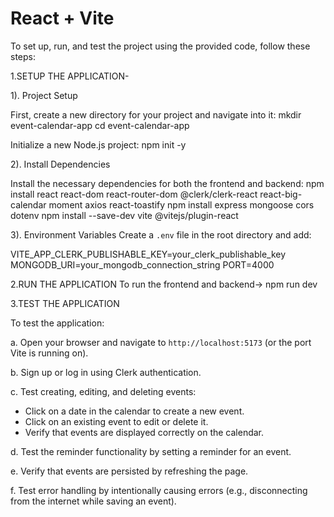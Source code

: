# React + Vite

To set up, run, and test the project using the provided code, follow these steps:

1.SETUP THE APPLICATION-

1). Project Setup

First, create a new directory for your project and navigate into it:
mkdir event-calendar-app
cd event-calendar-app

Initialize a new Node.js project:
npm init -y

2). Install Dependencies
 
Install the necessary dependencies for both the frontend and backend:
npm install react react-dom react-router-dom @clerk/clerk-react react-big-calendar moment axios react-toastify
npm install express mongoose cors dotenv
npm install --save-dev vite @vitejs/plugin-react

3). Environment Variables
Create a `.env` file in the root directory and add:

VITE_APP_CLERK_PUBLISHABLE_KEY=your_clerk_publishable_key
MONGODB_URI=your_mongodb_connection_string
PORT=4000

2.RUN THE APPLICATION
To run the frontend and backend->
npm run dev

3.TEST THE APPLICATION

To test the application:

a. Open your browser and navigate to `http://localhost:5173` (or the port Vite is running on).

b. Sign up or log in using Clerk authentication.

c. Test creating, editing, and deleting events:

- Click on a date in the calendar to create a new event.
- Click on an existing event to edit or delete it.
- Verify that events are displayed correctly on the calendar.

d. Test the reminder functionality by setting a reminder for an event.

e. Verify that events are persisted by refreshing the page.

f. Test error handling by intentionally causing errors (e.g., disconnecting from the internet while saving an event).




